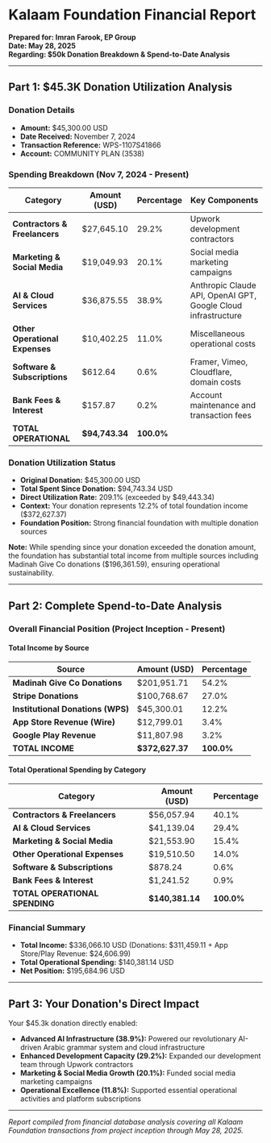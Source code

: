# Kalaam Foundation Financial Report
**Prepared for: Imran Farook, EP Group**  
**Date: May 28, 2025**  
**Regarding: $50k Donation Breakdown & Spend-to-Date Analysis**

---

## Part 1: $45.3K Donation Utilization Analysis

### Donation Details
- **Amount:** $45,300.00 USD
- **Date Received:** November 7, 2024
- **Transaction Reference:** WPS-1107S41866
- **Account:** COMMUNITY PLAN (3538)

### Spending Breakdown (Nov 7, 2024 - Present)

| Category | Amount (USD) | Percentage | Key Components |
|----------|-------------|------------|----------------|
| **Contractors & Freelancers** | $27,645.10 | 29.2% | Upwork development contractors |
| **Marketing & Social Media** | $19,049.93 | 20.1% | Social media marketing campaigns |
| **AI & Cloud Services** | $36,875.55 | 38.9% | Anthropic Claude API, OpenAI GPT, Google Cloud infrastructure |
| **Other Operational Expenses** | $10,402.25 | 11.0% | Miscellaneous operational costs |
| **Software & Subscriptions** | $612.64 | 0.6% | Framer, Vimeo, Cloudflare, domain costs |
| **Bank Fees & Interest** | $157.87 | 0.2% | Account maintenance and transaction fees |
| **TOTAL OPERATIONAL** | **$94,743.34** | **100.0%** | |

### Donation Utilization Status
- **Original Donation:** $45,300.00 USD
- **Total Spent Since Donation:** $94,743.34 USD
- **Direct Utilization Rate:** 209.1% (exceeded by $49,443.34)
- **Context:** Your donation represents 12.2% of total foundation income ($372,627.37)
- **Foundation Position:** Strong financial foundation with multiple donation sources

**Note:** While spending since your donation exceeded the donation amount, the foundation has substantial total income from multiple sources including Madinah Give Co donations ($196,361.59), ensuring operational sustainability.

---

## Part 2: Complete Spend-to-Date Analysis

### Overall Financial Position (Project Inception - Present)

#### Total Income by Source
| Source | Amount (USD) | Percentage |
|--------|-------------|------------|
| **Madinah Give Co Donations** | $201,951.71 | 54.2% |
| **Stripe Donations** | $100,768.67 | 27.0% |
| **Institutional Donations (WPS)** | $45,300.01 | 12.2% |
| **App Store Revenue (Wire)** | $12,799.01 | 3.4% |
| **Google Play Revenue** | $11,807.98 | 3.2% |
| **TOTAL INCOME** | **$372,627.37** | **100.0%** |

#### Total Operational Spending by Category
| Category | Amount (USD) | Percentage |
|----------|-------------|------------|
| **Contractors & Freelancers** | $56,057.94 | 40.1% |
| **AI & Cloud Services** | $41,139.04 | 29.4% |
| **Marketing & Social Media** | $21,553.90 | 15.4% |
| **Other Operational Expenses** | $19,510.50 | 14.0% |
| **Software & Subscriptions** | $878.24 | 0.6% |
| **Bank Fees & Interest** | $1,241.52 | 0.9% |
| **TOTAL OPERATIONAL SPENDING** | **$140,381.14** | **100.0%** |

### Financial Summary
- **Total Income:** $336,066.10 USD (Donations: $311,459.11 + App Store/Play Revenue: $24,606.99)
- **Total Operational Spending:** $140,381.14 USD
- **Net Position:** $195,684.96 USD

---

## Part 3: Your Donation's Direct Impact

Your $45.3k donation directly enabled:

- **Advanced AI Infrastructure (38.9%):** Powered our revolutionary AI-driven Arabic grammar system and cloud infrastructure
- **Enhanced Development Capacity (29.2%):** Expanded our development team through Upwork contractors  
- **Marketing & Social Media Growth (20.1%):** Funded social media marketing campaigns
- **Operational Excellence (11.8%):** Supported essential operational activities and platform subscriptions

---

*Report compiled from financial database analysis covering all Kalaam Foundation transactions from project inception through May 28, 2025.*